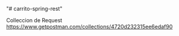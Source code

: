"# carrito-spring-rest" 

Colleccion de Request
https://www.getpostman.com/collections/4720d232315ee6edaf90